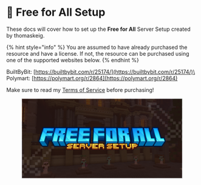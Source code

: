 # 🔵 Free for All Setup

These docs will cover how to set up the **Free for All** Server Setup created by thomaskeig.

{% hint style="info" %}
You are assumed to have already purchased the resource and have a license. If not, the resource can be purchased using one of the supported websites below.
{% endhint %}

BuiltByBit: [https://builtbybit.com/r/25174/](https://builtbybit.com/r/25174/)\
Polymart: [https://polymart.org/r/2864](https://polymart.org/r/2864)

Make sure to read my [Terms of Service](../../miscellaneous/terms-of-service.md) before purchasing!

<figure><img src="../../.gitbook/assets/banner.png" alt=""><figcaption></figcaption></figure>
